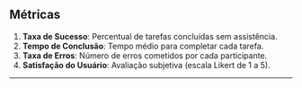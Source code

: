 ## **Métricas**
1. **Taxa de Sucesso**: Percentual de tarefas concluídas sem assistência.
2. **Tempo de Conclusão**: Tempo médio para completar cada tarefa.
3. **Taxa de Erros**: Número de erros cometidos por cada participante.
4. **Satisfação do Usuário**: Avaliação subjetiva (escala Likert de 1 a 5).

---
